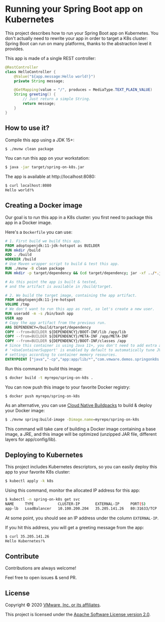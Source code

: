 # Running your Spring Boot app on Kubernetes

This project describes how to run your Spring Boot app on Kubernetes.
You don't actually need to rewrite your app in order to target a K8s
cluster: Spring Boot can run on many platforms, thanks to
the abstraction level it provides.

This app is made of a single REST controller:
```java
@RestController
class HelloController {
    @Value("${app.message:Hello world!}")
    private String message;

    @GetMapping(value = "/", produces = MediaType.TEXT_PLAIN_VALUE)
    String greeting() {
        // Just return a simple String.
        return message;
    }
}
```

## How to use it?

Compile this app using a JDK 15+:
```bash
$ ./mvnw clean package
```

You can run this app on your workstation:
```bash
$ java -jar target/spring-on-k8s.jar
```

The app is available at http://localhost:8080:
```bash
$ curl localhost:8080
Hello world!%
```

## Creating a Docker image

Our goal is to run this app in a K8s cluster: you first need to package
this app in a Docker image.

Here's a `Dockerfile` you can use:
```Dockerfile
# 1. First build we build this app.
FROM adoptopenjdk:11-jdk-hotspot as BUILDER
RUN mkdir /build
ADD . /build
WORKDIR /build
# Use Maven wrapper script to build & test this app.
RUN ./mvnw -B clean package
RUN mkdir -p target/dependency && (cd target/dependency; jar -xf ../*.jar)

# As this point the app is built & tested,
# and the artifact is available in /build/target.

# 2. We build the target image, containing the app artifact.
FROM adoptopenjdk:11-jre-hotspot
VOLUME /tmp
# We don't want to run this app as root, so let's create a new user.
RUN useradd -m -s /bin/bash app
USER app
# Copy the app artifact from the previous run.
ARG DEPENDENCY=/build/target/dependency
COPY --from=BUILDER ${DEPENDENCY}/BOOT-INF/lib /app/lib
COPY --from=BUILDER ${DEPENDENCY}/META-INF /app/META-INF
COPY --from=BUILDER ${DEPENDENCY}/BOOT-INF/classes /app
# Since this container is using Java 11+, you don't need to add extra args:
# '+UseContainerSupport' is enabled by default to automatically tune JVM memory
# settings according to container memory resources.
ENTRYPOINT ["java","-cp","app:app/lib/*","com.vmware.demos.springonk8s.Application"]
```

Run this command to build this image:
```bash
$ docker build -t myrepo/spring-on-k8s .
```

You can now push this image to your favorite Docker registry:
```bash
$ docker push myrepo/spring-on-k8s
```

As an alternative, you can use [Cloud Native Buildpacks](https://buildpacks.io)
to build & deploy your Docker image:
```bash
$ ./mvnw spring:build-image -Dimage.name=myrepo/spring-on-k8s
```

This command will take care of building a Docker image containing
a base image, a JRE, and this image will be optimized (unzipped
JAR file, different layers for app/config/lib).

## Deploying to Kubernetes

This project includes Kubernetes descriptors, so you can easily deploy
this app to your favorite K8s cluster:
```bash
$ kubectl apply -k k8s
```

Using this command, monitor the allocated IP address for this app:
```bash
$ kubectl -n spring-on-k8s get svc
NAME     TYPE           CLUSTER-IP       EXTERNAL-IP     PORT(S)        AGE
app-lb   LoadBalancer   10.100.200.204   35.205.141.26   80:31633/TCP   90s
```

At some point, you should see an IP address under the column `EXTERNAL-IP`.

If you hit this address, you will get a greeting message from the app:
```bash
$ curl 35.205.141.26
Hello Kubernetes!%
```

## Contribute

Contributions are always welcome!

Feel free to open issues & send PR.

## License

Copyright &copy; 2020 [VMware, Inc. or its affiliates](https://vmware.com).

This project is licensed under the [Apache Software License version 2.0](https://www.apache.org/licenses/LICENSE-2.0).
